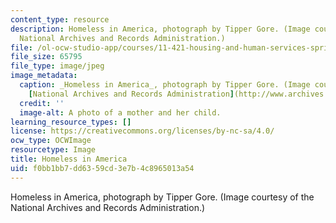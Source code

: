 ```yaml
---
content_type: resource
description: Homeless in America, photograph by Tipper Gore. (Image courtesy of the
  National Archives and Records Administration.)
file: /ol-ocw-studio-app/courses/11-421-housing-and-human-services-spring-2005/f0bb1bb7dd6359cd3e7b4c8965013a54_11-421s05.jpg
file_size: 65795
file_type: image/jpeg
image_metadata:
  caption: _Homeless in America_, photograph by Tipper Gore. (Image courtesy of the
    [National Archives and Records Administration](http://www.archives.gov/).)
  credit: ''
  image-alt: A photo of a mother and her child.
learning_resource_types: []
license: https://creativecommons.org/licenses/by-nc-sa/4.0/
ocw_type: OCWImage
resourcetype: Image
title: Homeless in America
uid: f0bb1bb7-dd63-59cd-3e7b-4c8965013a54
---
```

Homeless in America, photograph by Tipper Gore. (Image courtesy of the National Archives and Records Administration.)